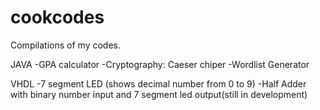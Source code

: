 cookcodes
=========

Compilations of my codes.

JAVA
-GPA calculator
-Cryptography: Caeser chiper
-Wordlist Generator

VHDL
-7 segment LED (shows decimal number from 0 to 9)
-Half Adder with binary number input and 7 segment led output(still in development)
